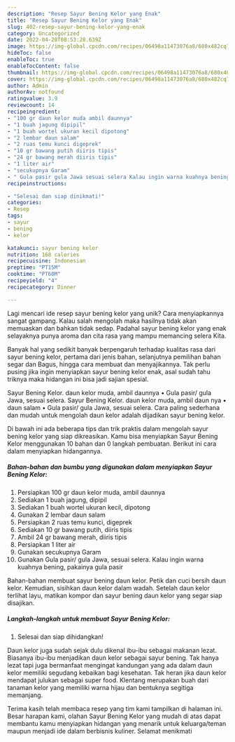 ```yaml
---
description: "Resep Sayur Bening Kelor yang Enak"
title: "Resep Sayur Bening Kelor yang Enak"
slug: 402-resep-sayur-bening-kelor-yang-enak
category: Uncategorized
date: 2022-04-28T08:53:28.639Z
image: https://img-global.cpcdn.com/recipes/06498a11473076a8/680x482cq70/sayur-bening-kelor-foto-resep-utama.jpg
hideToc: false
enableToc: true
enableTocContent: false
thumbnail: https://img-global.cpcdn.com/recipes/06498a11473076a8/680x482cq70/sayur-bening-kelor-foto-resep-utama.jpg
cover: https://img-global.cpcdn.com/recipes/06498a11473076a8/680x482cq70/sayur-bening-kelor-foto-resep-utama.jpg
author: Admin
authorAv: notfound
ratingvalue: 3.9
reviewcount: 14
recipeingredient:
- "100 gr daun kelor muda ambil daunnya"
- "1 buah jagung dipipil"
- "1 buah wortel ukuran kecil dipotong"
- "2 lembar daun salam"
- "2 ruas temu kunci digeprek"
- "10 gr bawang putih diiris tipis"
- "24 gr bawang merah diiris tipis"
- "1 liter air"
- "secukupnya Garam"
- " Gula pasir gula Jawa sesuai selera Kalau ingin warna kuahnya bening pakainya gula pasir"
recipeinstructions:

- "Selesai dan siap dinikmati!"
categories:
- Resep
tags:
- sayur
- bening
- kelor

katakunci: sayur bening kelor 
nutrition: 168 calories
recipecuisine: Indonesian
preptime: "PT15M"
cooktime: "PT60M"
recipeyield: "4"
recipecategory: Dinner

---
```





Lagi mencari ide resep sayur bening kelor yang unik? Cara menyiapkannya sangat gampang. Kalau salah mengolah maka hasilnya tidak akan memuaskan dan bahkan tidak sedap. Padahal sayur bening kelor yang enak selayaknya punya aroma dan cita rasa yang mampu memancing selera Kita.





Banyak hal yang sedikit banyak berpengaruh terhadap kualitas rasa dari sayur bening kelor, pertama dari jenis bahan, selanjutnya pemilihan bahan segar dan Bagus, hingga cara membuat dan menyajikannya. Tak perlu pusing jika ingin menyiapkan sayur bening kelor enak,      asal sudah tahu triknya maka hidangan ini bisa jadi sajian spesial.














Sayur Bening Kelor. daun kelor muda, ambil daunnya • Gula pasir/ gula Jawa, sesuai selera. Sayur Bening Kelor. daun kelor muda, ambil daun nya • daun salam • Gula pasir/ gula Jawa, sesuai selera. Cara paling sederhana dan mudah untuk mengolah daun kelor adalah dijadikan sayur bening kelor.






Di bawah ini ada beberapa tips dan trik praktis dalam mengolah sayur bening kelor yang siap dikreasikan. Kamu bisa menyiapkan Sayur Bening Kelor menggunakan 10 bahan dan 0 langkah pembuatan. Berikut ini cara dalam menyiapkan hidangannya.

<!--inarticleads1-->

##### Bahan-bahan dan bumbu yang digunakan dalam menyiapkan Sayur Bening Kelor:

1. Persiapkan 100 gr daun kelor muda, ambil daunnya
1. Sediakan 1 buah jagung, dipipil
1. Sediakan 1 buah wortel ukuran kecil, dipotong
1. Gunakan 2 lembar daun salam
1. Persiapkan 2 ruas temu kunci, digeprek
1. Sediakan 10 gr bawang putih, diiris tipis
1. Ambil 24 gr bawang merah, diiris tipis
1. Persiapkan 1 liter air
1. Gunakan secukupnya Garam
1. Gunakan  Gula pasir/ gula Jawa, sesuai selera. Kalau ingin warna kuahnya bening, pakainya gula pasir


Bahan-bahan membuat sayur bening daun kelor. Petik dan cuci bersih daun kelor. Kemudian, sisihkan daun kelor dalam wadah. Setelah daun kelor terlihat layu, matikan kompor dan sayur bening daun kelor yang segar siap disajikan. 

<!--inarticleads2-->

##### Langkah-langkah untuk membuat Sayur Bening Kelor:


1. Selesai dan siap dihidangkan!

Daun kelor juga sudah sejak dulu dikenal ibu-ibu sebagai makanan lezat. Biasanya ibu-ibu menjadikan daun kelor sebagai sayur bening. Tak hanya lezat tapi juga bermanfaat mengingat kandungan yang ada dalam daun kelor memiliki segudang kebaikan bagi kesehatan. Tak heran jika daun kelor mendapat julukan sebagai super food. Klentang merupakan buah dari tanaman kelor yang memiliki warna hijau dan bentuknya segitiga memanjang. 

Terima kasih telah membaca resep yang tim kami tampilkan di halaman ini. Besar harapan kami, olahan Sayur Bening Kelor yang mudah di atas dapat membantu kamu menyiapkan hidangan yang menarik untuk keluarga/teman maupun menjadi ide dalam berbisnis kuliner. Selamat menikmati

